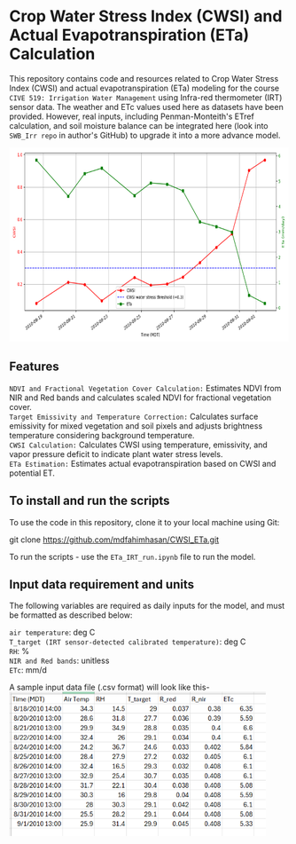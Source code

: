 # Crop Water Stress Index (CWSI) and Actual Evapotranspiration (ETa) Calculation
This repository contains code and resources related to Crop Water Stress Index (CWSI) and actual evapotranspiration (ETa) modeling for the course `CIVE 519: Irrigation Water Management` using Infra-red thermometer (IRT) sensor data. The weather and ETc values used here as datasets have been provided. However, real inputs, including Penman-Monteith's ETref calculation, and soil moisture balance can be integrated here (look into `SWB_Irr repo` in author's GitHub) to upgrade it into a more advance model.

<img src="figs/CWSI_ETa.png" height="350"/>

## Features
`NDVI and Fractional Vegetation Cover Calculation:` Estimates NDVI from NIR and Red bands and calculates scaled NDVI for fractional vegetation cover. <br>
`Target Emissivity and Temperature Correction:` Calculates surface emissivity for mixed vegetation and soil pixels and adjusts brightness temperature considering background temperature.  <br>
`CWSI Calculation:` Calculates CWSI using temperature, emissivity, and vapor pressure deficit to indicate plant water stress levels.  <br>
`ETa Estimation:` Estimates actual evapotranspiration based on CWSI and potential ET.   <br>

## To install and run the scripts
To use the code in this repository, clone it to your local machine using Git:

git clone https://github.com/mdfahimhasan/CWSI_ETa.git

To run the scripts - use the `ETa_IRT_run.ipynb` file to run the model.

## Input data requirement and units 
The following variables are required as daily inputs for the model, and must be formatted as described below:  

`air temperature`: deg C <br>
`T_target (IRT sensor-detected calibrated temperature)`: deg C <br>
`RH`: % <br>
`NIR and Red bands`: unitless <br>
`ETc`: mm/d <br>

A sample input data file (.csv format) will look like this-
<img src="figs/data_format.PNG" height="260"/>
